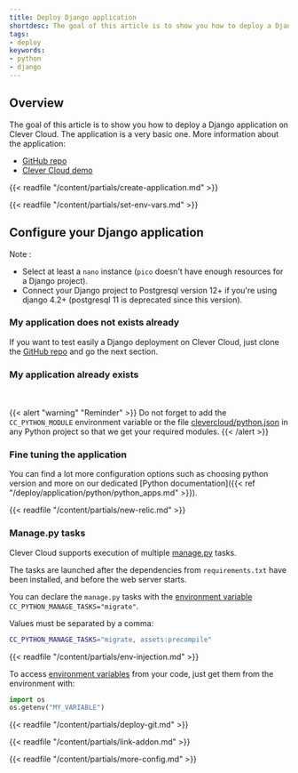 ```yaml
---
title: Deploy Django application
shortdesc: The goal of this article is to show you how to deploy a Django application on Clever Cloud.
tags:
- deploy
keywords:
- python
- django
---
```



## Overview

The goal of this article is to show you how to deploy a Django application on Clever Cloud.
The application is a very basic one. More information about the application:  

*  [GitHub repo](https://github.com/CleverCloud/django-example)
*  [Clever Cloud demo](https://django.cleverapps.io/)

{{< readfile "/content/partials/create-application.md" >}}

{{< readfile "/content/partials/set-env-vars.md" >}}

## Configure your Django application

Note : 
- Select at least a `nano` instance (`pico` doesn't have enough resources for a Django project).
- Connect your Django project to Postgresql version 12+ if you're using django 4.2+ (postgresql 11 is deprecated since this version).

### My application does not exists already

If you want to test easily a Django deployment on Clever Cloud, just clone the [GitHub repo](https://github.com/CleverCloud/django-example) and go the next section.

### My application already exists

<br/><br/>
{{< alert "warning" "Reminder" >}}
  Do not forget to add the `CC_PYTHON_MODULE` environment variable  or the file [clevercloud/python.json](https://github.com/CleverCloud/django-example/blob/master/clevercloud/python.json) in any Python project so that we get your required modules.
{{< /alert >}}

### Fine tuning the application

You can find a lot more configuration options such as choosing python version and more on our dedicated [Python documentation]({{< ref "/deploy/application/python/python_apps.md" >}}).

{{< readfile "/content/partials/new-relic.md" >}}

### Manage.py tasks

Clever Cloud supports execution of multiple [manage.py](https://docs.djangoproject.com/fr/3.2/ref/django-admin/) tasks.

The tasks are launched after the dependencies from `requirements.txt` have been installed, and before the web server starts.

You can declare the `manage.py` tasks with the [environment variable](#setting-up-environment-variables-on-clever-cloud) `CC_PYTHON_MANAGE_TASKS="migrate"`.

Values must be separated by a comma:

```bash
CC_PYTHON_MANAGE_TASKS="migrate, assets:precompile"
```

{{< readfile "/content/partials/env-injection.md" >}}

To access [environment variables](#setting-up-environment-variables-on-clever-cloud) from your code, just get them from the environment with:

```python
import os
os.getenv("MY_VARIABLE")
```

{{< readfile "/content/partials/deploy-git.md" >}}

{{< readfile "/content/partials/link-addon.md" >}}

{{< readfile "/content/partials/more-config.md" >}}

